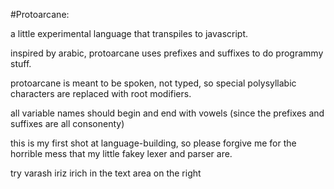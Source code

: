 #Protoarcane: 

a little experimental language that transpiles to javascript.

inspired by arabic, protoarcane uses prefixes and suffixes to do programmy stuff.

protoarcane is meant to be spoken, not typed, so special polysyllabic characters are replaced with root modifiers.

all variable names should begin and end with vowels (since the prefixes and suffixes are all consonenty)

this is my first shot at language-building, so please forgive me for the horrible mess that my little fakey lexer and parser are.
 
try varash iriz irich in the text area on the right 
